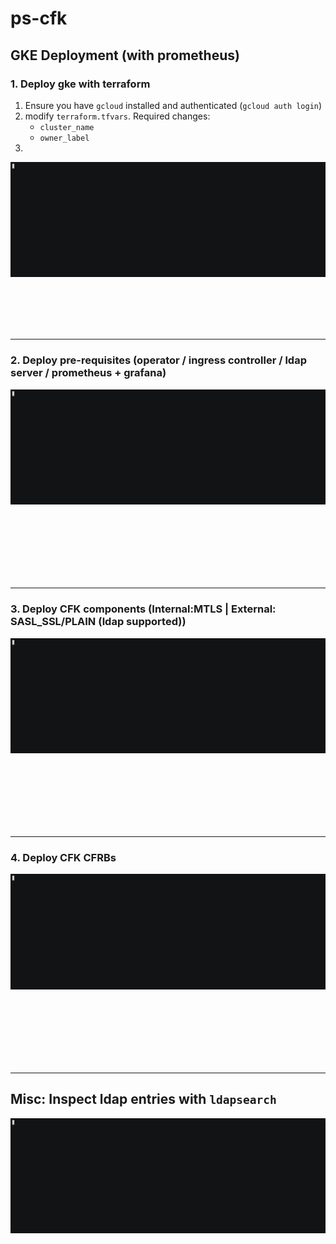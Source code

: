 # ps-cfk


## GKE Deployment (with prometheus)


### 1. Deploy gke with terraform 

  1. Ensure you have `gcloud` installed and authenticated (`gcloud auth login`)
  2. modify `terraform.tfvars`. Required changes: 
     - `cluster_name`
     - `owner_label`
  3. 


![tf_gke](assets/tf_gke.gif)


<br>
<br>
<br>
<br>
<hr>

### 2. Deploy pre-requisites (operator / ingress controller / ldap server / prometheus + grafana) 

![prereq_gke](assets/prereq_gke.gif)


<br>
<br>
<br>
<br>
<br>
<br>
<hr>

### 3. Deploy CFK components (Internal:MTLS | External: SASL_SSL/PLAIN (ldap supported))

![cfkinfra_gke](assets/cfkinfra_gke.gif)


<br>
<br>
<br>
<br>
<br>
<br>
<hr>

### 4. Deploy CFK CFRBs 

![cfkapp_gke](assets/cfkapp_gke.gif)


<br>
<br>
<br>
<br>
<br>
<br>
<hr>

## Misc: Inspect ldap entries with `ldapsearch` 

![ldapsearch](assets/ldapsearch.gif)